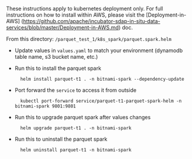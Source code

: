 These instructions apply to kubernetes deployment only.  For full instructions on how to install within AWS, please visit the [Deployment-in-AWS] (https://github.com/apache/incubator-sdap-in-situ-data-services/blob/master/Deployment-in-AWS.md) doc.

From this directory: `/parquet_test_1/k8s_spark/parquet.spark.helm`
- Update values in `values.yaml` to match your environment (dynamodb table name, s3 bucket name, etc.)
- Run this to install the parquet spark

        helm install parquet-t1 . -n bitnami-spark --dependency-update

- Port forward the `service` to access it from outside

        kubectl port-forward service/parquet-t1-parquet-spark-helm -n bitnami-spark 9801:9801

- Run this to upgrade parquet spark after values changes

        helm upgrade parquet-t1 . -n bitnami-spark

- Run this to uninstall the parquet spark

        helm uninstall parquet-t1 -n bitnami-spark
